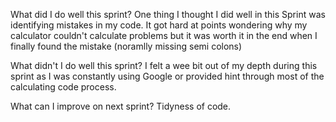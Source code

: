 What did I do well this sprint?
One thing I thought I did well in this Sprint was identifying mistakes in my code. It got hard at points wondering why my calculator couldn't calculate problems but it was worth it in the end when I finally found the mistake (noramlly missing semi colons)

 What didn't I do well this sprint?
I felt a wee bit out of my depth during this sprint as I was constantly using Google or provided hint through most of the calculating code process.

 What can I improve on next sprint?
Tidyness of code.